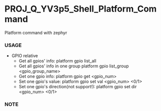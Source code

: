# PROJ_Q_YV3p5_Shell_Platform_Command
Platform command with zephyr
### USAGE
- GPIO relative
  - Get all gpios' info:
    platform gpio list_all
  - Get all gpios' info in one group
    platform gpio list_group <gpio_group_name>
  - Get one gpio info:
    platform gpio get <gpio_num>
  - Set one gpio's value:
    platform gpio set val <gpio_num> <0/1>
  - Set one gpio's direction(not support!):
    platform gpio set dir <gpio_num> <0/1>  
  
### NOTE
